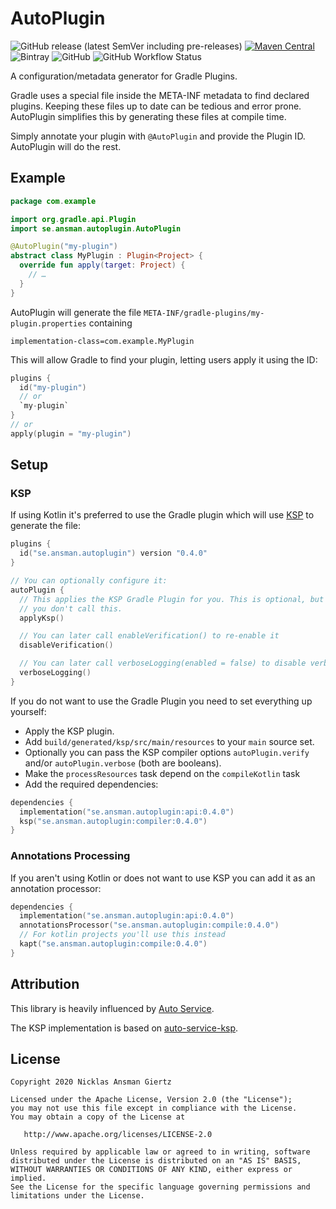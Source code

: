 AutoPlugin
===
![GitHub release (latest SemVer including pre-releases)](https://img.shields.io/github/v/release/ansman/auto-plugin?include_prereleases)
[![Maven Central](https://maven-badges.herokuapp.com/maven-central/se.ansman.autoplugin/api/badge.svg)](https://maven-badges.herokuapp.com/maven-central/se.ansman.autoplugin/api)
![Bintray](https://img.shields.io/bintray/v/ansman/auto-plugin/api)
![GitHub](https://img.shields.io/github/license/ansman/auto-plugin.svg?color=green&style=popout)
![GitHub Workflow Status](https://img.shields.io/github/workflow/status/ansman/auto-plugin/Check)

A configuration/metadata generator for Gradle Plugins.

Gradle uses a special file inside the META-INF metadata to find declared plugins. Keeping these files up to date can be
tedious and error prone. AutoPlugin simplifies this by generating these files at compile time.

Simply annotate your plugin with `@AutoPlugin` and provide the Plugin ID. AutoPlugin will do the rest.

Example
---
```kotlin
package com.example

import org.gradle.api.Plugin
import se.ansman.autoplugin.AutoPlugin

@AutoPlugin("my-plugin")
abstract class MyPlugin : Plugin<Project> {
  override fun apply(target: Project) {
    // …
  }
}
```

AutoPlugin will generate the file `META-INF/gradle-plugins/my-plugin.properties` containing
```plain
implementation-class=com.example.MyPlugin
```

This will allow Gradle to find your plugin, letting users apply it using the ID:
```kotlin
plugins {
  id("my-plugin")
  // or
  `my-plugin`
}
// or
apply(plugin = "my-plugin")
```

Setup
---

### KSP
If using Kotlin it's preferred to use the Gradle plugin which will use [KSP](https://github.com/google/ksp) to generate
the file:
```kotlin
plugins {
  id("se.ansman.autoplugin") version "0.4.0"
}

// You can optionally configure it:
autoPlugin {
  // This applies the KSP Gradle Plugin for you. This is optional, but you need to apply the KSP plugin manually if
  // you don't call this.
  applyKsp()

  // You can later call enableVerification() to re-enable it
  disableVerification()

  // You can later call verboseLogging(enabled = false) to disable verbose logging
  verboseLogging()
}
```

If you do not want to use the Gradle Plugin you need to set everything up yourself:
* Apply the KSP plugin.
* Add `build/generated/ksp/src/main/resources` to your `main` source set.
* Optionally you can pass the KSP compiler options `autoPlugin.verify` and/or `autoPlugin.verbose` (both are booleans).
* Make the `processResources` task depend on the `compileKotlin` task
* Add the required dependencies:
```kotlin
dependencies {
  implementation("se.ansman.autoplugin:api:0.4.0")
  ksp("se.ansman.autoplugin:compiler:0.4.0")
}
```

### Annotations Processing
If you aren't using Kotlin or does not want to use KSP you can add it as an annotation processor:
```kotlin
dependencies {
  implementation("se.ansman.autoplugin:api:0.4.0")
  annotationsProcessor("se.ansman.autoplugin:compile:0.4.0")
  // For kotlin projects you'll use this instead
  kapt("se.ansman.autoplugin:compile:0.4.0")
}
```

Attribution
---
This library is heavily influenced by [Auto Service](https://github.com/google/auto/tree/master/service).

The KSP implementation is based on [auto-service-ksp](https://github.com/ZacSweers/auto-service-ksp).

License
---
```plain
Copyright 2020 Nicklas Ansman Giertz

Licensed under the Apache License, Version 2.0 (the "License");
you may not use this file except in compliance with the License.
You may obtain a copy of the License at

   http://www.apache.org/licenses/LICENSE-2.0

Unless required by applicable law or agreed to in writing, software
distributed under the License is distributed on an "AS IS" BASIS,
WITHOUT WARRANTIES OR CONDITIONS OF ANY KIND, either express or implied.
See the License for the specific language governing permissions and
limitations under the License.
```

